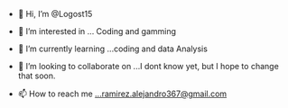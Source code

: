 - 👋 Hi, I’m @Logost15
- 👀 I’m interested in ... Coding and gamming
- 🌱 I’m currently learning ...coding and data Analysis

- 💞️ I’m looking to collaborate on ...I dont know yet, but I hope to change that soon.
- 📫 How to reach me ...ramirez.alejandro367@gmail.com
<!---
Logost15/Logost15 is a ✨ special ✨ repository because its `README.md` (this file) appears on your GitHub profile.
You can click the Preview link to take a look at your changes.
--->
